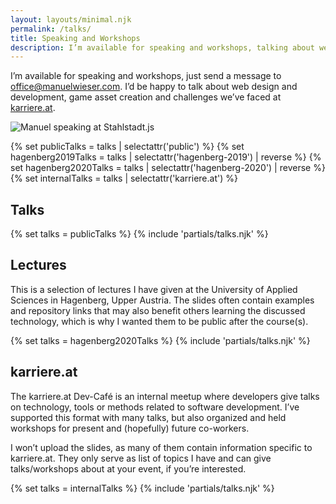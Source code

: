 ```yaml
---
layout: layouts/minimal.njk
permalink: /talks/
title: Speaking and Workshops
description: I’m available for speaking and workshops, talking about web design and development, game asset creation and challenges we’ve faced at karriere.at.
---
```


I’m available for speaking and workshops, just send a message to [office@manuelwieser.com](mailto:office@manuelwieser.com).
I’d be happy to talk about web design and development, game asset creation and challenges we’ve faced at [karriere.at](https://www.karriere.at).

![Manuel speaking at Stahlstadt.js](/manuel-speaking-at-stahlstadt-js.jpg)

{% set publicTalks = talks | selectattr('public') %}
{% set hagenberg2019Talks = talks | selectattr('hagenberg-2019') | reverse %}
{% set hagenberg2020Talks = talks | selectattr('hagenberg-2020') | reverse %}
{% set internalTalks = talks | selectattr('karriere.at') %}

## Talks

{% set talks = publicTalks %}
{% include 'partials/talks.njk' %}

## Lectures

This is a selection of lectures I have given at the University of
Applied Sciences in Hagenberg, Upper Austria. The slides often
contain examples and repository links that may also benefit others
learning the discussed technology, which is why I wanted them to
be public after the course(s).

{% set talks = hagenberg2020Talks %}
{% include 'partials/talks.njk' %}

## karriere.at

The karriere.at Dev-Café is an internal meetup where developers
give talks on technology, tools or methods related to software
development. I’ve supported this format with many talks, but also
organized and held workshops for present and (hopefully) future
co-workers.

I won’t upload the slides, as many of them contain information
specific to karriere.at. They only serve as list of topics I have
and can give talks/workshops about at your event, if you’re
interested.

{% set talks = internalTalks %}
{% include 'partials/talks.njk' %}
